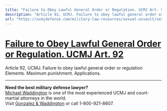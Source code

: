 ```yaml
---
title: "Failure to Obey Lawful General Order or Regulation. UCMJ Art. 92"
description: "Article 92, UCMJ. Failure to obey lawful general order or regulation Elements. Maximum punishment. Applications."
url: "https://ucmjdefense.com/military-law-resources/sexual-assault/sexual-assault-crimes-military/abusive-sexual-contact-mcm-45b8-article-120-ucmj/failure-to-obey-lawful-general-order-or-regulation-ucmj-art-92-ucmj.html"
---
```


# [Failure to Obey Lawful General Order or Regulation. UCMJ Art. 92](https://ucmjdefense.com/military-law-resources/sexual-assault/sexual-assault-crimes-military/abusive-sexual-contact-mcm-45b8-article-120-ucmj/failure-to-obey-lawful-general-order-or-regulation-ucmj-art-92-ucmj.html)

Article 92, UCMJ. Failure to obey lawful general order or regulation Elements. Maximum punishment. Applications.

---

**Need the best military defense lawyer?**  
[Michael Waddington](https://ucmjdefense.com/attorneys/michael-stewart-waddington-partner.html) is one of the most experienced UCMJ and court-martial attorneys in the world.  
Visit [Gonzalez & Waddington](https://ucmjdefense.com) or call 1-800-921-8607.
